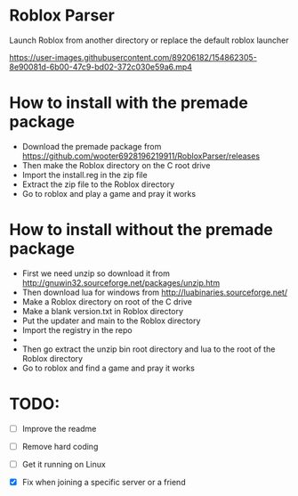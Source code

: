 # Roblox Parser
Launch Roblox from another directory or replace the default roblox launcher

https://user-images.githubusercontent.com/89206182/154862305-8e90081d-6b00-47c9-bd02-372c030e59a6.mp4

# How to install with the premade package
- Download the premade package from https://github.com/wooter6928196219911/RobloxParser/releases
- Then make the Roblox directory on the C root drive
- Import the install.reg in the zip file
- Extract the zip file to the Roblox directory
- Go to roblox and play a game and pray it works

# How to install without the premade package
- First we need unzip so download it from http://gnuwin32.sourceforge.net/packages/unzip.htm
- Then download lua for windows from http://luabinaries.sourceforge.net/
- Make a Roblox directory on root of the C drive
- Make a blank version.txt in Roblox directory
- Put the updater and main to the Roblox directory
- Import the registry in the repo
-
- Then go extract the unzip bin root directory and lua to the root of the Roblox directory
- Go to roblox and find a game and pray it works

# TODO:
- [ ] Improve the readme
- [ ] Remove hard coding
- [ ] Get it running on Linux
- [X] Fix when joining a specific server or a friend


